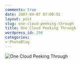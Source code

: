 ```yaml
---
comments: true
date: 2007-04-07 07:00:52
layout: post
slug: one-cloud-peeking-through
title: One Cloud Peeking Through
wordpress_id: 294
categories:
- PhotoBlog
---
```


![One Cloud Peeking Through](http://ryanfitzer.com/main/wp-content/uploads/2007/04/onecloud.jpg)
